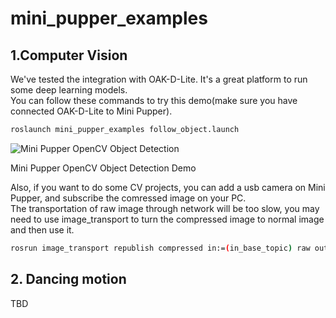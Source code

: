 # mini_pupper_examples


## 1.Computer Vision

We've tested the integration with OAK-D-Lite. It's a great platform to run some deep learning models.  
You can follow these commands to try this demo(make sure you have connected OAK-D-Lite to Mini Pupper).

```sh
roslaunch mini_pupper_examples follow_object.launch
```

![Mini Pupper OpenCV Object Detection](../imgs/OpenCV.ObjDetect.gif)

Mini Pupper OpenCV Object Detection Demo

Also, if you want to do some CV projects, you can add a usb camera on Mini Pupper, and subscribe the comressed image on your PC.  
The transportation of raw image through network will be too slow, you may need to use image_transport to turn the compressed image to normal image and then use it.

```sh
rosrun image_transport republish compressed in:=(in_base_topic) raw out:=(out_base_topic)
```

## 2. Dancing motion

TBD
